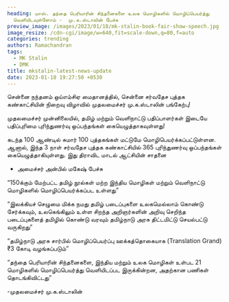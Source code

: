 ```yaml
---
heading: மாஸ். தந்தை பெரியாரின் சிந்தனைகளை உலக மொழிகளில் மொழிப்பெயர்த்து
  வெளியிடவுள்ளோம் -  மு.க.ஸ்டாலின் பேச்சு
preview_image: /images/2023/01/18/mk-stalin-book-fair-show-speech.jpg
image_resize: /cdn-cgi/image/w=640,fit=scale-down,q=80,f=auto
categories: trending
authors: Ramachandran
tags:
  - MK Stalin
  - DMK
title: mkstalin-latest-news-update
date: 2023-01-18 19:27:50 +0530
---
```

சென்னை நந்தனம் ஒய்எம்சிஏ மைதானத்தில், சென்னை சர்வதேச புத்தக கண்காட்சியின் நிறைவு விழாவில் முதலமைச்சர் மு.க.ஸ்டாலின் பங்கேற்பு! 

முதலமைச்சர் முன்னிலையில், தமிழ் மற்றும் வெளிநாட்டு பதிப்பாளர்கள் இடையே பதிப்புரிமை புரிந்துணர்வு ஒப்பந்தங்கள் கையெழுத்தாகவுள்ளது!

கடந்த 100 ஆண்டில் சுமார் 100 புத்தகங்கள் மட்டுமே மொழிபெயர்க்கப்பட்டுள்ளன. ஆனால், இந்த 3 நாள் சர்வதேச புத்தக கண்காட்சியில் 365 புரிந்துணர்வு ஒப்பந்தங்கள் கையெழுத்தாகியுள்ளது. இது திராவிட மாடல் ஆட்சியின் சாதனை

* அமைச்சர் அன்பில் மகேஷ் பேச்சு

“150க்கும் மேற்பட்ட தமிழ் நூல்கள் மற்ற இந்திய மொழிகள் மற்றும் வெளிநாட்டு மொழிகளில் மொழிப்பெயர்க்கப்பட உள்ளது”

“இலக்கியச் செழுமை மிக்க நமது தமிழ் படைப்புகளை உலகமெல்லாம் கொண்டு சேர்க்கவும், உலகெங்கிலும் உள்ள சிறந்த அறிஞர்களின் அறிவு செறிந்த படைப்புகளைத் தமிழில் கொண்டு வரவும் தமிழ்நாடு அரசு திட்டமிட்டு செயல்பட்டு வருகிறது”

“தமிழ்நாடு அரசு சார்பில் மொழிப்பெயர்ப்பு ஊக்கத்தொகையாக (Translation Grand) ₹3 கோடி வழங்கப்படும்”

“தந்தை பெரியாரின் சிந்தனைகளை, இந்திய மற்றும் உலக மொழிகள் உள்பட 21 மொழிகளில் மொழிப்பெயர்த்து வெளியிடப்பட இருக்கின்றன, அதற்கான பணிகள் தொடங்கிவிட்டது”

\-முதலமைச்சர் மு.க.ஸ்டாலின்